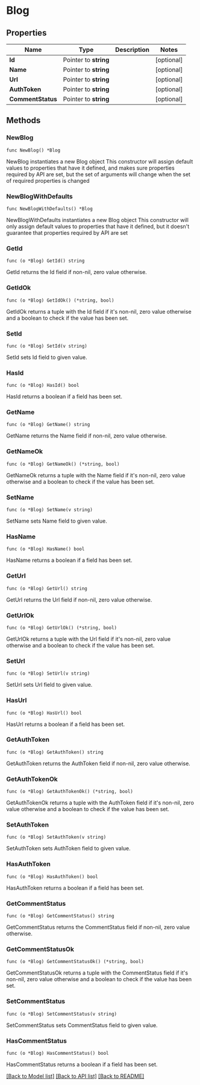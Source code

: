 # Blog

## Properties

Name | Type | Description | Notes
------------ | ------------- | ------------- | -------------
**Id** | Pointer to **string** |  | [optional] 
**Name** | Pointer to **string** |  | [optional] 
**Url** | Pointer to **string** |  | [optional] 
**AuthToken** | Pointer to **string** |  | [optional] 
**CommentStatus** | Pointer to **string** |  | [optional] 

## Methods

### NewBlog

`func NewBlog() *Blog`

NewBlog instantiates a new Blog object
This constructor will assign default values to properties that have it defined,
and makes sure properties required by API are set, but the set of arguments
will change when the set of required properties is changed

### NewBlogWithDefaults

`func NewBlogWithDefaults() *Blog`

NewBlogWithDefaults instantiates a new Blog object
This constructor will only assign default values to properties that have it defined,
but it doesn't guarantee that properties required by API are set

### GetId

`func (o *Blog) GetId() string`

GetId returns the Id field if non-nil, zero value otherwise.

### GetIdOk

`func (o *Blog) GetIdOk() (*string, bool)`

GetIdOk returns a tuple with the Id field if it's non-nil, zero value otherwise
and a boolean to check if the value has been set.

### SetId

`func (o *Blog) SetId(v string)`

SetId sets Id field to given value.

### HasId

`func (o *Blog) HasId() bool`

HasId returns a boolean if a field has been set.

### GetName

`func (o *Blog) GetName() string`

GetName returns the Name field if non-nil, zero value otherwise.

### GetNameOk

`func (o *Blog) GetNameOk() (*string, bool)`

GetNameOk returns a tuple with the Name field if it's non-nil, zero value otherwise
and a boolean to check if the value has been set.

### SetName

`func (o *Blog) SetName(v string)`

SetName sets Name field to given value.

### HasName

`func (o *Blog) HasName() bool`

HasName returns a boolean if a field has been set.

### GetUrl

`func (o *Blog) GetUrl() string`

GetUrl returns the Url field if non-nil, zero value otherwise.

### GetUrlOk

`func (o *Blog) GetUrlOk() (*string, bool)`

GetUrlOk returns a tuple with the Url field if it's non-nil, zero value otherwise
and a boolean to check if the value has been set.

### SetUrl

`func (o *Blog) SetUrl(v string)`

SetUrl sets Url field to given value.

### HasUrl

`func (o *Blog) HasUrl() bool`

HasUrl returns a boolean if a field has been set.

### GetAuthToken

`func (o *Blog) GetAuthToken() string`

GetAuthToken returns the AuthToken field if non-nil, zero value otherwise.

### GetAuthTokenOk

`func (o *Blog) GetAuthTokenOk() (*string, bool)`

GetAuthTokenOk returns a tuple with the AuthToken field if it's non-nil, zero value otherwise
and a boolean to check if the value has been set.

### SetAuthToken

`func (o *Blog) SetAuthToken(v string)`

SetAuthToken sets AuthToken field to given value.

### HasAuthToken

`func (o *Blog) HasAuthToken() bool`

HasAuthToken returns a boolean if a field has been set.

### GetCommentStatus

`func (o *Blog) GetCommentStatus() string`

GetCommentStatus returns the CommentStatus field if non-nil, zero value otherwise.

### GetCommentStatusOk

`func (o *Blog) GetCommentStatusOk() (*string, bool)`

GetCommentStatusOk returns a tuple with the CommentStatus field if it's non-nil, zero value otherwise
and a boolean to check if the value has been set.

### SetCommentStatus

`func (o *Blog) SetCommentStatus(v string)`

SetCommentStatus sets CommentStatus field to given value.

### HasCommentStatus

`func (o *Blog) HasCommentStatus() bool`

HasCommentStatus returns a boolean if a field has been set.


[[Back to Model list]](../README.md#documentation-for-models) [[Back to API list]](../README.md#documentation-for-api-endpoints) [[Back to README]](../README.md)


